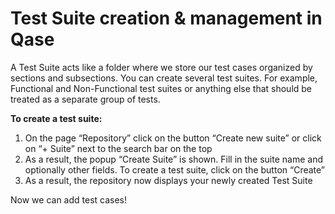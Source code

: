 # Test Suite creation & management in Qase

A Test Suite acts like a folder where we store our test cases organized by sections and subsections. You can create several test suites. For example, Functional and Non-Functional test suites or anything else that should be treated as a separate group of tests.

**To create a test suite:**

1. On the page “Repository” click on the button “Create new suite” or click on “+ Suite” next to the search bar on the top
2. As a result, the popup “Create Suite” is shown. Fill in the suite name and optionally other fields. To create a test suite, click on the button “Create”
3. As a result, the repository now displays your newly created Test Suite

Now we can add test cases!

